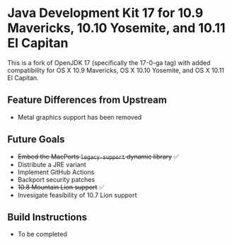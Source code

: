 # Java Development Kit 17 for 10.9 Mavericks, 10.10 Yosemite, and 10.11 El Capitan

This is a fork of OpenJDK 17 (specifically the 17-0-ga tag) with added compatibility for OS X 10.9 Mavericks, OS X 10.10 Yosemite, and OS X 10.11 El Capitan.

## Feature Differences from Upstream
- Metal graphics support has been removed

## Future Goals
- ~~Embed the MacPorts `legacy-support` dynamic library~~ ✅
- Distribute a JRE variant
- Implement GitHub Actions
- Backport security patches
- ~~10.8 Mountain Lion support~~ ✅
- Invesigate feasibility of 10.7 Lion support

## Build Instructions
- To be completed